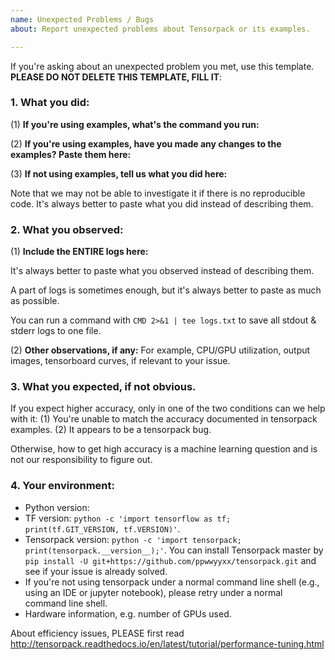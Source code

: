 ```yaml
---
name: Unexpected Problems / Bugs
about: Report unexpected problems about Tensorpack or its examples.

---
```


If you're asking about an unexpected problem you met, use this template.
__PLEASE DO NOT DELETE THIS TEMPLATE, FILL IT__:

### 1. What you did:

(1) **If you're using examples, what's the command you run:**

(2) **If you're using examples, have you made any changes to the examples? Paste them here:**

(3) **If not using examples, tell us what you did here:**

Note that we may not be able to investigate it if there is no reproducible code.
It's always better to paste what you did instead of describing them.

### 2. What you observed:

(1) **Include the ENTIRE logs here:**

It's always better to paste what you observed instead of describing them.

A part of logs is sometimes enough, but it's always better to paste as much as possible.

You can run a command with `CMD 2>&1 | tee logs.txt` to save all stdout & stderr logs to one file.

(2) **Other observations, if any:**
For example, CPU/GPU utilization, output images, tensorboard curves, if relevant to your issue.

### 3. What you expected, if not obvious.

If you expect higher accuracy, only in one of the two conditions can we help with it:
(1) You're unable to match the accuracy documented in tensorpack examples.
(2) It appears to be a tensorpack bug.

Otherwise, how to get high accuracy is a machine learning question and is
not our responsibility to figure out.

### 4. Your environment:
  + Python version:
  + TF version: `python -c 'import tensorflow as tf; print(tf.GIT_VERSION, tf.VERSION)'`.
  + Tensorpack version: `python -c 'import tensorpack; print(tensorpack.__version__);'`.
      You can install Tensorpack master by `pip install -U git+https://github.com/ppwwyyxx/tensorpack.git`
      and see if your issue is already solved.
  + If you're not using tensorpack under a normal command line shell (e.g.,
    using an IDE or jupyter notebook), please retry under a normal command line shell. 
  + Hardware information, e.g. number of GPUs used.

About efficiency issues, PLEASE first read http://tensorpack.readthedocs.io/en/latest/tutorial/performance-tuning.html
